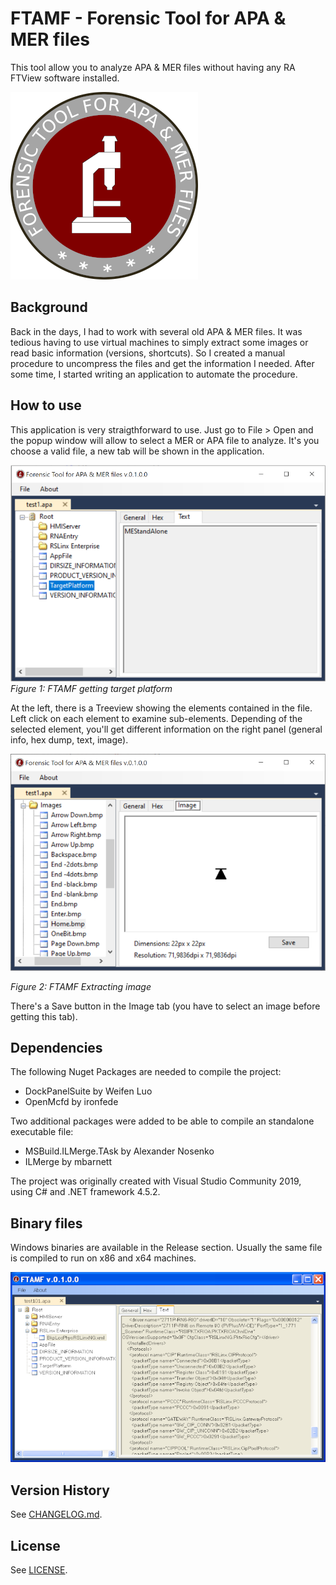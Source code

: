 # FTAMF - Forensic Tool for APA & MER files

This tool allow you to analyze APA & MER files without having any RA FTView software installed.

![FTAMF_300x300](docs/FTAMF_300x300.png "FTAMF logo")



## Background

Back in the days, I had to work with several old APA & MER files. It was tedious having to use virtual machines to simply extract some images or read basic information (versions, shortcuts). So I created a manual procedure to uncompress the files and get the information I needed. After some time, I started writing an application to automate the procedure. 

## How to use

This application is very straigthforward to use. Just go to File > Open and the popup window will allow to select a MER or APA file to analyze. It's you choose a valid file, a new tab will be shown in the application. 



![FTAMF_01](docs/FTAMF_01.png "FTAMF getting target platform")*Figure 1: FTAMF getting target platform* 

At the left, there is a Treeview showing the elements contained in the file. Left click on each element to examine sub-elements. Depending of the selected element, you'll get different information on the right panel (general info, hex dump, text, image).

![FTAMF_02](docs/FTAMF_02.png "FTAMF Extracting image")

*Figure 2: FTAMF Extracting image*

There's a Save button in the Image tab (you have to select an image before getting this tab).



## Dependencies

The following Nuget Packages are needed to compile the project:

- DockPanelSuite by Weifen Luo
- OpenMcfd by ironfede

Two additional packages were added to be able to compile an standalone executable file:

- MSBuild.ILMerge.TAsk by Alexander Nosenko
- ILMerge by mbarnett

The project was originally created with Visual Studio Community 2019, using C# and .NET framework 4.5.2.

##  Binary files

Windows binaries are available in the Release section. Usually the same file is compiled to run on x86 and x64 machines.

![FTAMF_02](docs/FTAMF_03.png "FTAMF Running on WinXP")

## Version History

See [CHANGELOG.md](CHANGELOG.md).

## License

See [LICENSE](LICENSE.md).